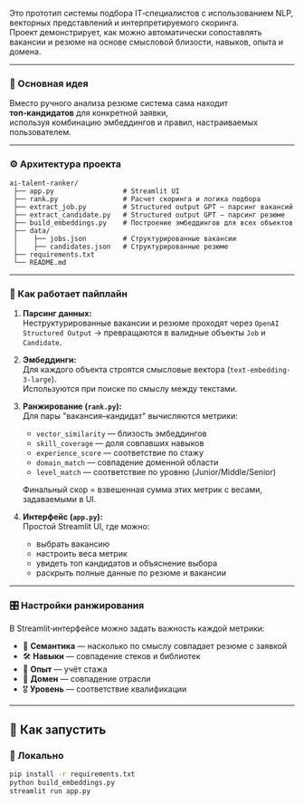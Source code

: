 
Это прототип системы подбора IT‑специалистов с использованием NLP, векторных представлений и интерпретируемого скоринга.  
Проект демонстрирует, как можно автоматически сопоставлять вакансии и резюме на основе смысловой близости, навыков, опыта и домена.

---

### 🧩 Основная идея

Вместо ручного анализа резюме система сама находит **топ‑кандидатов** для конкретной заявки,  
используя комбинацию эмбеддингов и правил, настраиваемых пользователем.

---

### ⚙️ Архитектура проекта

```
ai-talent-ranker/
 ├── app.py                 # Streamlit UI
 ├── rank.py                # Расчет скоринга и логика подбора
 ├── extract_job.py         # Structured output GPT — парсинг вакансий
 ├── extract_candidate.py   # Structured output GPT — парсинг резюме
 ├── build_embeddings.py    # Построение эмбеддингов для всех объектов
 ├── data/
 │    ├── jobs.json         # Структурированные вакансии
 │    ├── candidates.json   # Структурированные резюме
 ├── requirements.txt
 └── README.md
```

---

### 🧠 Как работает пайплайн

1. **Парсинг данных:**  
   Неструктурированные вакансии и резюме проходят через `OpenAI Structured Output` → превращаются в валидные объекты `Job` и `Candidate`.

2. **Эмбеддинги:**  
   Для каждого объекта строятся смысловые вектора (`text-embedding-3-large`).  
   Используются при поиске по смыслу между текстами.

3. **Ранжирование (`rank.py`):**  
   Для пары "вакансия–кандидат" вычисляются метрики:
   - `vector_similarity` — близость эмбеддингов  
   - `skill_coverage` — доля совпавших навыков  
   - `experience_score` — соответствие по стажу  
   - `domain_match` — совпадение доменной области  
   - `level_match` — соответствие по уровню (Junior/Middle/Senior)

   Финальный скор = взвешенная сумма этих метрик с весами, задаваемыми в UI.

4. **Интерфейс (`app.py`):**  
   Простой Streamlit UI, где можно:
   - выбрать вакансию  
   - настроить веса метрик  
   - увидеть топ кандидатов и объяснение выбора  
   - раскрыть полные данные по резюме и вакансии

---

### 🎛 Настройки ранжирования

В Streamlit‑интерфейсе можно задать важность каждой метрики:

- 🧠 **Семантика** — насколько по смыслу совпадает резюме с заявкой  
- 🛠 **Навыки** — совпадение стеков и библиотек  
- 📅 **Опыт** — учёт стажа  
- 🏢 **Домен** — совпадение отрасли  
- 🎖 **Уровень** — соответствие квалификации  

---

## 🚀 Как запустить

### 🔧 Локально

```bash
pip install -r requirements.txt
python build_embeddings.py
streamlit run app.py
```


